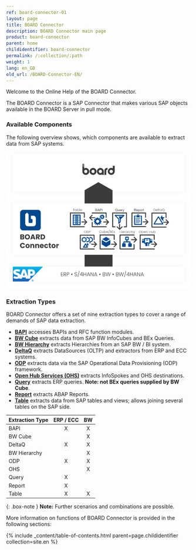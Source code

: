```yaml
---
ref: board-connector-01
layout: page
title: BOARD Connector
description: BOARD Connector main page
product: board-connector
parent: home
childidentifier: board-connector
permalink: /:collection/:path
weight: 1
lang: en_GB
old_url: /BOARD-Connector-EN/
---
```

Welcome to the Online Help of the BOARD Connector.

The BOARD Connector is a SAP Connector that makes various SAP objects available in the BOARD Server in pull mode.

### Available Components

The following overview shows, which components are available to extract data from SAP systems. 
![BOARD Connector-architecture](/img/content/board/Board.png)

### Extraction Types

BOARD Connector offers a set of nine extraction types to cover a range of demands of SAP data extraction.

- [**BAPI**](./bapis-and-function-modules) accesses BAPIs and RFC function modules.
- [**BW Cube**](./bw-infocubes-and-bex-queries) extracts data from SAP BW InfoCubes and BEx Queries.
- [**BW Hierarchy**](./bw-hierarchies) extracts Hierarchies from an SAP BW / BI system.
- [**DeltaQ**](./datasource-deltaq) extracts DataSources (OLTP) and extractors from ERP and ECC systems.
- [**ODP**](./odp) extracts data via the SAP Operational Data Provisioning (ODP) framework.
- [**Open Hub Services (OHS)**](./bw-open-hub-services) extracts InfoSpokes and OHS destinations. <!--Frage: kann man destinations extrahieren?-->
- [**Query**](./sap-queries) extracts ERP queries. **Note: not BEx queries supplied by BW Cube**.
- [**Report**](./abap-reports) extracts ABAP Reports.
- [**Table**](./table) extracts data from SAP tables and views; allows joining several tables on the SAP side.

| Extraction Type   | ERP / ECC | BW |
|-------------|:---:|:--:|
| BAPI        | X   | X  |
| BW Cube     |     | X  |
| DeltaQ      | X   | X  |
| BW Hierarchy   |     | X  |
| ODP         | X   | X |
| OHS         |     | X  |
| Query       | X   |    |
| Report | X   |    |
| Table       | X   | X  |

{: .box-note }
**Note:** Further scenarios and combinations are possible.

More information on functions of BOARD Connector is provided in the following sections:

{% include _content/table-of-contents.html parent=page.childidentifier collection=site.en %}
